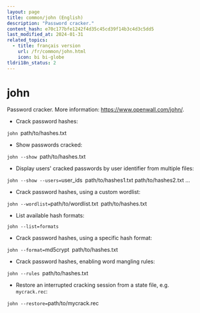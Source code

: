 ```yaml
---
layout: page
title: common/john (English)
description: "Password cracker."
content_hash: e70c177bfe1242f4d35c45cd39f14b3c4d3c5dd5
last_modified_at: 2024-01-31
related_topics:
  - title: français version
    url: /fr/common/john.html
    icon: bi bi-globe
tldri18n_status: 2
---
```

# john

Password cracker.
More information: <https://www.openwall.com/john/>.

- Crack password hashes:

`john `<span class="tldr-var badge badge-pill bg-dark-lm bg-white-dm text-white-lm text-dark-dm font-weight-bold">path/to/hashes.txt</span>

- Show passwords cracked:

`john --show `<span class="tldr-var badge badge-pill bg-dark-lm bg-white-dm text-white-lm text-dark-dm font-weight-bold">path/to/hashes.txt</span>

- Display users' cracked passwords by user identifier from multiple files:

`john --show --users=`<span class="tldr-var badge badge-pill bg-dark-lm bg-white-dm text-white-lm text-dark-dm font-weight-bold">user_ids</span>` `<span class="tldr-var badge badge-pill bg-dark-lm bg-white-dm text-white-lm text-dark-dm font-weight-bold">path/to/hashes1.txt path/to/hashes2.txt ...</span>

- Crack password hashes, using a custom wordlist:

`john --wordlist=`<span class="tldr-var badge badge-pill bg-dark-lm bg-white-dm text-white-lm text-dark-dm font-weight-bold">path/to/wordlist.txt</span>` `<span class="tldr-var badge badge-pill bg-dark-lm bg-white-dm text-white-lm text-dark-dm font-weight-bold">path/to/hashes.txt</span>

- List available hash formats:

`john --list=formats`

- Crack password hashes, using a specific hash format:

`john --format=`<span class="tldr-var badge badge-pill bg-dark-lm bg-white-dm text-white-lm text-dark-dm font-weight-bold">md5crypt</span>` `<span class="tldr-var badge badge-pill bg-dark-lm bg-white-dm text-white-lm text-dark-dm font-weight-bold">path/to/hashes.txt</span>

- Crack password hashes, enabling word mangling rules:

`john --rules `<span class="tldr-var badge badge-pill bg-dark-lm bg-white-dm text-white-lm text-dark-dm font-weight-bold">path/to/hashes.txt</span>

- Restore an interrupted cracking session from a state file, e.g. `mycrack.rec`:

`john --restore=`<span class="tldr-var badge badge-pill bg-dark-lm bg-white-dm text-white-lm text-dark-dm font-weight-bold">path/to/mycrack.rec</span>
